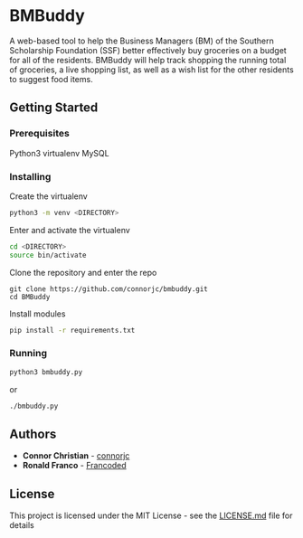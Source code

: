 # BMBuddy
A web-based tool to help the Business Managers (BM) of the Southern
Scholarship Foundation (SSF) better effectively buy groceries on a budget for
all of the residents. BMBuddy will help track shopping the running total of 
groceries, a live shopping list, as well as a wish list for the other residents
to suggest food items.

## Getting Started

### Prerequisites

Python3
virtualenv
MySQL

### Installing

Create the virtualenv
```sh
python3 -m venv <DIRECTORY>
```

Enter and activate the virtualenv
```sh
cd <DIRECTORY>
source bin/activate
```

Clone the repository and enter the repo
```
git clone https://github.com/connorjc/bmbuddy.git
cd BMBuddy
```

Install modules
```sh
pip install -r requirements.txt
```

### Running
```sh
python3 bmbuddy.py
```
or
```sh
./bmbuddy.py
```

## Authors

* **Connor Christian** - [connorjc](https://github.com/connorjc)
* **Ronald Franco** - [Francoded](https://github.com/Francoded)

## License

This project is licensed under the MIT License - see the [LICENSE.md](LICENSE.md) file for details
